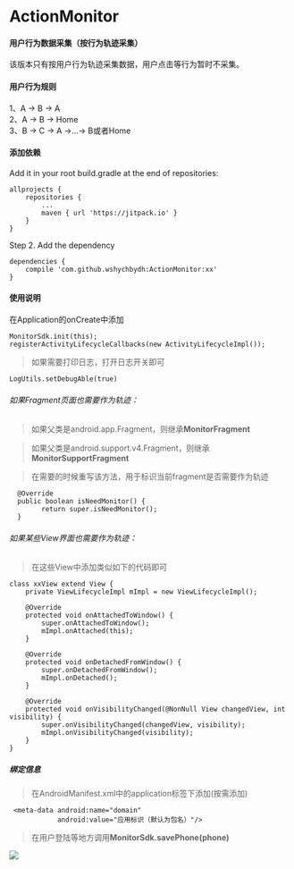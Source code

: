 # ActionMonitor
#### 用户行为数据采集（按行为轨迹采集）
该版本只有按用户行为轨迹采集数据，用户点击等行为暂时不采集。

#### 用户行为规则
1、A -> B -> A<br>
2、A -> B -> Home<br>
3、B -> C -> A ->...-> B或者Home<br>

#### 添加依赖
Add it in your root build.gradle at the end of repositories:

	allprojects {
		repositories {
			...
			maven { url 'https://jitpack.io' }
		}
	}
Step 2. Add the dependency

	dependencies {
		compile 'com.github.wshychbydh:ActionMonitor:xx'
	}

#### 使用说明

在Application的onCreate中添加

	MonitorSdk.init(this);
	registerActivityLifecycleCallbacks(new ActivityLifecycleImpl());

>如果需要打印日志，打开日志开关即可

	LogUtils.setDebugAble(true)
>
###### 如果Fragment页面也需要作为轨迹：

>如果父类是android.app.Fragment，则继承<B>MonitorFragment</B>

>如果父类是android.support.v4.Fragment，则继承<B>MonitorSupportFragment</B>

>在需要的时候重写该方法，用于标识当前fragment是否需要作为轨迹

	  @Override
      public boolean isNeedMonitor() {
            return super.isNeedMonitor();
      }


###### 如果某些View界面也需要作为轨迹：

>在这些View中添加类似如下的代码即可

	class xxView extend View {
        private ViewLifecycleImpl mImpl = new ViewLifecycleImpl();

        @Override
        protected void onAttachedToWindow() {
            super.onAttachedToWindow();
            mImpl.onAttached(this);
        }

        @Override
        protected void onDetachedFromWindow() {
            super.onDetachedFromWindow();
            mImpl.onDetached();
        }

        @Override
        protected void onVisibilityChanged(@NonNull View changedView, int visibility) {
            super.onVisibilityChanged(changedView, visibility);
            mImpl.onVisibilityChanged(visibility);
        }
    }


##### 绑定信息
>在AndroidManifest.xml中的application标签下添加(按需添加)

	 <meta-data android:name="domain"
                android:value="应用标识（默认为包名）"/>

>在用户登陆等地方调用<B>MonitorSdk.savePhone(phone)</B>

[![](https://jitpack.io/v/wshychbydh/ActionMonitor.svg)](https://jitpack.io/#wshychbydh/ActionMonitor)
